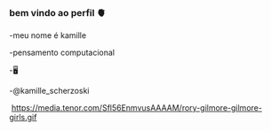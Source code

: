 ###  bem vindo ao perfil 🫀


 -meu nome é kamille 
 
 -pensamento computacional
 
 -🖥️

 -@kamille_scherzoski

![]()
https://media.tenor.com/Sfl56EnmvusAAAAM/rory-gilmore-gilmore-girls.gif
